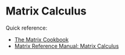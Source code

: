 # Matrix Calculus
Quick reference:
- [The Matrix Cookbook](https://www.math.uwaterloo.ca/~hwolkowi/matrixcookbook.pdf)
- [Matrix Reference Manual: Matrix Calculus](http://www.ee.ic.ac.uk/hp/staff/dmb/matrix/calculus.html)
